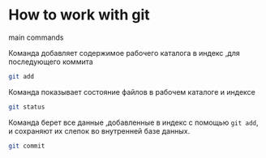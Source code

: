 # How to work with git

main commands

Команда добавляет содержимое рабочего каталога в индекс ,для последующего коммита
```sh
git add
```
Команда показывает состояние файлов в рабочем каталоге и индексе
```sh
git status
```
Команда берет все данные ,добавленные в индекс с помощью  ``` git add ```, и сохраняют их слепок во внутренней базе данных.
```sh
git commit
```

